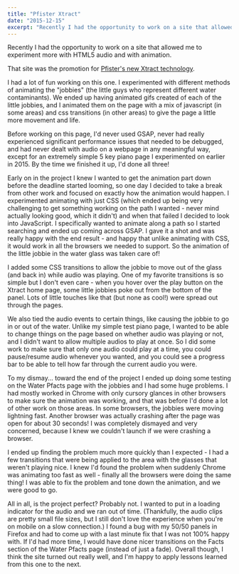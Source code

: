 ```yaml
---
title: "Pfister Xtract"
date: "2015-12-15"
excerpt: "Recently I had the opportunity to work on a site that allowed me to experiment more with HTML5 audio and with animation."
---
```

Recently I had the opportunity to work on a site that allowed me to experiment more with HTML5 audio and with animation.

That site was the promotion for [Pfister's new Xtract technology](http://www.pfisterfaucets.com/innovations/xtract).

I had a lot of fun working on this one. I experimented with different methods of animating the "jobbies" (the little guys who represent different water contaminants). We ended up having animated gifs created of each of the little jobbies, and I animated them on the page with a mix of javascript (in some areas) and css transitions (in other areas) to give the page a little more movement and life.

Before working on this page, I'd never used GSAP, never had really experienced significant performance issues that needed to be debugged, and had never dealt with audio on a webpage in any meaningful way, except for an extremely simple 5 key piano page I experimented on earlier in 2015. By the time we finished it up, I'd done all three!

Early on in the project I knew I wanted to get the animation part down before the deadline started looming, so one day I decided to take a break from other work and focused on exactly how the animation would happen. I experimented animating with just CSS (which ended up being very challenging to get something working on the path I wanted - never mind actually looking good, which it didn't) and when that failed I decided to look into JavaScript. I specifically wanted to animate along a path so I started searching and ended up coming across GSAP. I gave it a shot and was really happy with the end result - and happy that unlike animating with CSS, it would work in all the browsers we needed to support. So the animation of the little jobbie in the water glass was taken care of!

I added some CSS transitions to allow the jobbie to move out of the glass (and back in) while audio was playing. One of my favorite transitions is so simple but I don't even care - when you hover over the play button on the Xtract home page, some little jobbies poke out from the bottom of the panel. Lots of little touches like that (but none as cool!) were spread out through the pages.

We also tied the audio events to certain things, like causing the jobbie to go in or out of the water. Unlike my simple test piano page, I wanted to be able to change things on the page based on whether audio was playing or not, and I didn't want to allow multiple audios to play at once. So I did some work to make sure that only one audio could play at a time, you could pause/resume audio whenever you wanted, and you could see a progress bar to be able to tell how far through the current audio you were.

To my dismay... toward the end of the project I ended up doing some testing on the Water Pfacts page with the jobbies and I had some huge problems. I had mostly worked in Chrome with only cursory glances in other browsers to make sure the animation was working, and that was before I'd done a lot of other work on those areas. In some browsers, the jobbies were moving lightning fast. Another browser was actually crashing after the page was open for about 30 seconds! I was completely dismayed and very concerned, because I knew we couldn't launch if we were crashing a browser.

I ended up finding the problem much more quickly than I expected - I had a few transitions that were being applied to the area with the glasses that weren't playing nice. I knew I'd found the problem when suddenly Chrome was animating too fast as well - finally all the browsers were  doing the same thing! I was able to fix the problem and tone down the animation, and we were good to go.

All in all, is the project perfect? Probably not. I wanted to put in a loading indicator for the audio and we ran out of time. (Thankfully, the audio clips are pretty small file sizes, but I still don't love the experience when you're on mobile on a slow connection.) I found a bug with my 50/50 panels in Firefox and had to come up with a last minute fix that I was not 100% happy with. If I'd had more time, I would have done nicer transitions on the Facts section of the Water Pfacts page (instead of just a fade). Overall though, I think the site turned out really well, and I'm happy to apply lessons learned from this one to the next.
